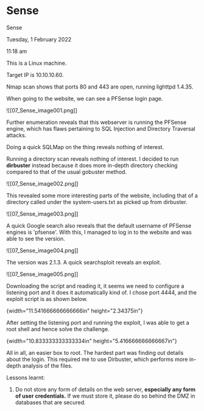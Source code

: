 # Sense

Sense

Tuesday, 1 February 2022

11:18 am

&#x20;

This is a Linux machine.

Target IP is 10.10.10.60.

Nmap scan shows that ports 80 and 443 are open, running lighttpd 1.4.35.

&#x20;

When going to the website, we can see a PFSense login page.

!\[\[07\_Sense\_image001.png]]

&#x20;

Further enumeration reveals that this webserver is running the PFSense engine, which has flaws pertaining to SQL Injection and Directory Traversal attacks.

&#x20;

Doing a quick SQLMap on the thing reveals nothing of interest.

&#x20;

Running a directory scan reveals nothing of interest. I decided to run **dirbuster** instead because it does more in-depth directory checking compared to that of the usual gobuster method.

&#x20;

!\[\[07\_Sense\_image002.png]]

&#x20;

This revealed some more interesting parts of the website, including that of a directory called under the system-users.txt as picked up from dirbuster.

!\[\[07\_Sense\_image003.png]]

&#x20;

A quick Google search also reveals that the default username of PFSense engines is 'pfsense'. With this, I managed to log in to the website and was able to see the version.

!\[\[07\_Sense\_image004.png]]

&#x20;

The version was 2.1.3. A quick searchsploit reveals an exploit.

!\[\[07\_Sense\_image005.png]]

Downloading the script and reading it, it seems we need to configure a listening port and it does it automatically kind of. I chose port 4444, and the exploit script is as shown below.

&#x20;

{width="11.541666666666666in" height="2.34375in"}

After setting the listening port and running the exploit, I was able to get a root shell and hence solve the challenge.

&#x20;

{width="10.833333333333334in" height="5.416666666666667in"}

&#x20;

All in all, an easier box to root. The hardest part was finding out details about the login. This required me to use Dirbuster, which performs more in-depth analysis of the files.

&#x20;

Lessons learnt:

1. Do not store any form of details on the web server, **especially any form of user credentials.** If we must store it, please do so behind the DMZ in databases that are secured.

